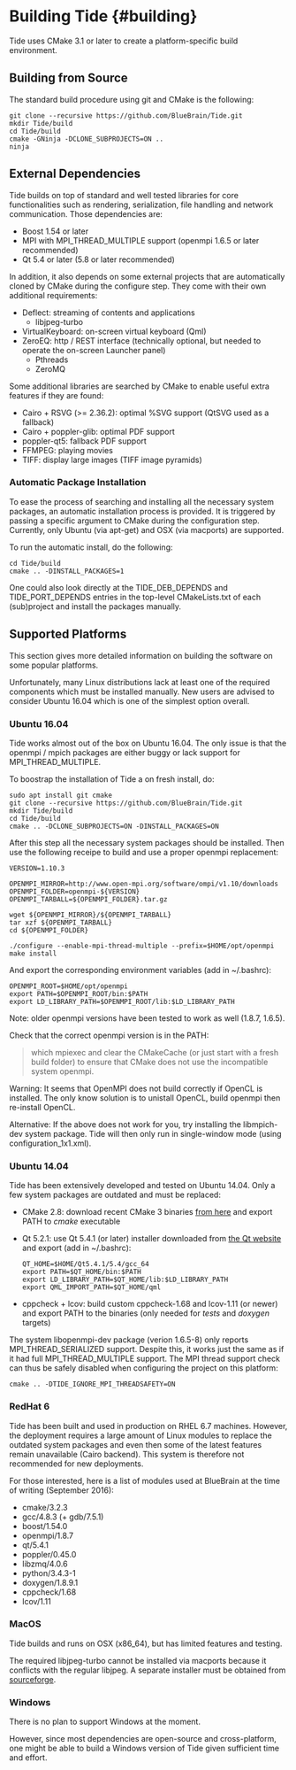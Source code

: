 Building Tide {#building}
============

Tide uses CMake 3.1 or later to create a platform-specific build environment.

## Building from Source

The standard build procedure using git and CMake is the following:

    git clone --recursive https://github.com/BlueBrain/Tide.git
    mkdir Tide/build
    cd Tide/build
    cmake -GNinja -DCLONE_SUBPROJECTS=ON ..
    ninja

## External Dependencies

Tide builds on top of standard and well tested libraries for core
functionalities such as rendering, serialization, file handling and network
communication. Those dependencies are:
* Boost 1.54 or later
* MPI with MPI_THREAD_MULTIPLE support (openmpi 1.6.5 or later recommended)
* Qt 5.4 or later (5.8 or later recommended)

In addition, it also depends on some external projects that are automatically
cloned by CMake during the configure step. They come with their own additional
requirements:
* Deflect: streaming of contents and applications
  - libjpeg-turbo
* VirtualKeyboard: on-screen virtual keyboard (Qml)
* ZeroEQ: http / REST interface (technically optional, but needed to operate
  the on-screen Launcher panel)
  - Pthreads
  - ZeroMQ

Some additional libraries are searched by CMake to enable useful extra
features if they are found:
* Cairo + RSVG (>= 2.36.2): optimal %SVG support (QtSVG used as a fallback)
* Cairo + poppler-glib: optimal PDF support
* poppler-qt5: fallback PDF support
* FFMPEG: playing movies
* TIFF: display large images (TIFF image pyramids)

### Automatic Package Installation

To ease the process of searching and installing all the necessary system
packages, an automatic installation process is provided. It is triggered by
passing a specific argument to CMake during the configuration step.
Currently, only Ubuntu (via apt-get) and OSX (via macports) are supported.

To run the automatic install, do the following:

    cd Tide/build
    cmake .. -DINSTALL_PACKAGES=1

One could also look directly at the TIDE_DEB_DEPENDS and TIDE_PORT_DEPENDS
entries in the top-level CMakeLists.txt of each (sub)project and install the
packages manually.

## Supported Platforms

This section gives more detailed information on building the software on some
popular platforms.

Unfortunately, many Linux distributions lack at least one of the required
components which must be installed manually. New users are advised to consider
Ubuntu 16.04 which is one of the simplest option overall.

### Ubuntu 16.04

Tide works almost out of the box on Ubuntu 16.04. The only issue is that the
openmpi / mpich packages are either buggy or lack support for
MPI_THREAD_MULTIPLE.

To boostrap the installation of Tide a on fresh install, do:

    sudo apt install git cmake
    git clone --recursive https://github.com/BlueBrain/Tide.git
    mkdir Tide/build
    cd Tide/build
    cmake .. -DCLONE_SUBPROJECTS=ON -DINSTALL_PACKAGES=ON

After this step all the necessary system packages should be installed. Then use
the following receipe to build and use a proper openmpi replacement:

    VERSION=1.10.3

    OPENMPI_MIRROR=http://www.open-mpi.org/software/ompi/v1.10/downloads
    OPENMPI_FOLDER=openmpi-${VERSION}
    OPENMPI_TARBALL=${OPENMPI_FOLDER}.tar.gz

    wget ${OPENMPI_MIRROR}/${OPENMPI_TARBALL}
    tar xzf ${OPENMPI_TARBALL}
    cd ${OPENMPI_FOLDER}

    ./configure --enable-mpi-thread-multiple --prefix=$HOME/opt/openmpi
    make install

And export the corresponding environment variables (add in ~/.bashrc):

    OPENMPI_ROOT=$HOME/opt/openmpi
    export PATH=$OPENMPI_ROOT/bin:$PATH
    export LD_LIBRARY_PATH=$OPENMPI_ROOT/lib:$LD_LIBRARY_PATH

Note: older openmpi versions have been tested to work as well (1.8.7, 1.6.5).

Check that the correct openmpi version is in the PATH:
> which mpiexec
and clear the CMakeCache (or just start with a fresh build folder) to ensure
that CMake does not use the incompatible system openmpi.

Warning: It seems that OpenMPI does not build correctly if OpenCL is installed.
The only know solution is to unistall OpenCL, build openmpi then re-install
OpenCL.

Alternative: If the above does not work for you, try installing the libmpich-dev
system package. Tide will then only run in single-window mode (using
configuration_1x1.xml).

### Ubuntu 14.04

Tide has been extensively developed and tested on Ubuntu 14.04. Only a few
system packages are outdated and must be replaced:
* CMake 2.8: download recent CMake 3 binaries
  [from here](https://cmake.org/download/) and export PATH to *cmake* executable
* Qt 5.2.1: use Qt 5.4.1 (or later) installer downloaded from
  [the Qt website](http://download.qt.io) and export (add in ~/.bashrc):

      QT_HOME=$HOME/Qt5.4.1/5.4/gcc_64
      export PATH=$QT_HOME/bin:$PATH
      export LD_LIBRARY_PATH=$QT_HOME/lib:$LD_LIBRARY_PATH
      export QML_IMPORT_PATH=$QT_HOME/qml

* cppcheck + lcov: build custom cppcheck-1.68 and lcov-1.11 (or newer) and
  export PATH to the binaries (only needed for *tests* and *doxygen* targets)

The system libopenmpi-dev package (verion 1.6.5-8) only reports
MPI_THREAD_SERIALIZED support. Despite this, it works just the same as if it had
full MPI_THREAD_MULTIPLE support. The MPI thread support check can thus be
safely disabled when configuring the project on this platform:

    cmake .. -DTIDE_IGNORE_MPI_THREADSAFETY=ON

### RedHat 6

Tide has been built and used in production on RHEL 6.7 machines. However, the
deployment requires a large amount of Linux modules to replace the outdated
system packages and even then some of the latest features remain unavailable
(Cairo backend). This system is therefore not recommended for new deployments.

For those interested, here is a list of modules used at BlueBrain at the time of
writing (September 2016):
* cmake/3.2.3
* gcc/4.8.3 (+ gdb/7.5.1)
* boost/1.54.0
* openmpi/1.8.7
* qt/5.4.1
* poppler/0.45.0
* libzmq/4.0.6
* python/3.4.3-1
* doxygen/1.8.9.1
* cppcheck/1.68
* lcov/1.11

### MacOS

Tide builds and runs on OSX (x86_64), but has limited features and testing.

The required libjpeg-turbo cannot be installed via macports because it conflicts
with the regular libjpeg. A separate installer must be obtained from
[sourceforge](https://sourceforge.net/projects/libjpeg-turbo/).

### Windows

There is no plan to support Windows at the moment.

However, since most dependencies are open-source and cross-platform, one might
be able to build a Windows version of Tide given sufficient time and effort.
